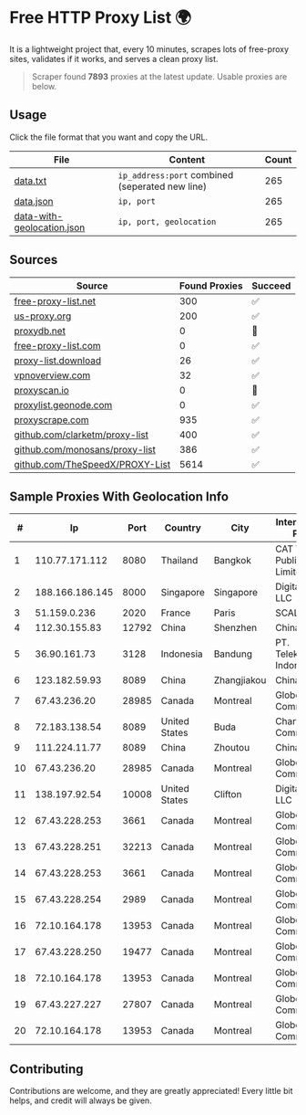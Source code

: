 
# Free HTTP Proxy List 🌍

It is a lightweight project that, every 10 minutes, scrapes lots of free-proxy sites, validates if it works, and serves a clean proxy list.


> Scraper found **7893** proxies at the latest update. Usable proxies are below.

## Usage

Click the file format that you want and copy the URL.


|File|Content|Count|
|----|-------|-----|
|[data.txt](https://raw.githubusercontent.com/themiralay/Proxy-List-World/master/data.txt)|`ip_address:port` combined (seperated new line)|265|
|[data.json](https://raw.githubusercontent.com/themiralay/Proxy-List-World/master/data.json)|`ip, port`|265|
|[data-with-geolocation.json](https://raw.githubusercontent.com/themiralay/Proxy-List-World/master/data-with-geolocation.json)|`ip, port, geolocation`|265|

## Sources

|Source|Found Proxies|Succeed|
|------|-------------|-------|
|[free-proxy-list.net](https://free-proxy-list.net)|300|✅|
|[us-proxy.org](https://www.us-proxy.org)|200|✅|
|[proxydb.net](http://proxydb.net)|0|🚫|
|[free-proxy-list.com](https://free-proxy-list.com/?page=&port=&type%5B%5D=http&type%5B%5D=https&up_time=0&search=Search)|0|✅|
|[proxy-list.download](https://www.proxy-list.download/HTTP)|26|✅|
|[vpnoverview.com](https://vpnoverview.com/privacy/anonymous-browsing/free-proxy-servers)|32|✅|
|[proxyscan.io](https://www.proxyscan.io)|0|🚫|
|[proxylist.geonode.com](https://proxylist.geonode.com/api/proxy-list?limit=300&page=1&sort_by=lastChecked&sort_type=desc&protocols=http,https)|0|✅|
|[proxyscrape.com](https://api.proxyscrape.com/v2/?request=displayproxies&protocol=http&timeout=10000&country=all&ssl=all&anonymity=all)|935|✅|
|[github.com/clarketm/proxy-list](https://raw.githubusercontent.com/clarketm/proxy-list/master/proxy-list-raw.txt)|400|✅|
|[github.com/monosans/proxy-list](https://raw.githubusercontent.com/monosans/proxy-list/main/proxies/http.txt)|386|✅|
|[github.com/TheSpeedX/PROXY-List](https://raw.githubusercontent.com/TheSpeedX/PROXY-List/master/http.txt)|5614|✅|


## Sample Proxies With Geolocation Info

|#|Ip|Port|Country|City|Internet Service Provider|
|-|--|----|-------|----|-------------------------|
|1|110.77.171.112|8080|Thailand|Bangkok|CAT Telecom Public Company Limited|
|2|188.166.186.145|8000|Singapore|Singapore|DigitalOcean, LLC|
|3|51.159.0.236|2020|France|Paris|SCALEWAY|
|4|112.30.155.83|12792|China|Shenzhen|China Mobile|
|5|36.90.161.73|3128|Indonesia|Bandung|PT. Telekomunikasi Indonesia|
|6|123.182.59.93|8089|China|Zhangjiakou|China Telecom|
|7|67.43.236.20|28985|Canada|Montreal|GloboTech Communications|
|8|72.183.138.54|8089|United States|Buda|Charter Communications|
|9|111.224.11.77|8089|China|Zhoutou|Chinanet|
|10|67.43.236.20|28985|Canada|Montreal|GloboTech Communications|
|11|138.197.92.54|10008|United States|Clifton|DigitalOcean, LLC|
|12|67.43.228.253|3661|Canada|Montreal|GloboTech Communications|
|13|67.43.228.251|32213|Canada|Montreal|GloboTech Communications|
|14|67.43.228.253|3661|Canada|Montreal|GloboTech Communications|
|15|67.43.228.254|2989|Canada|Montreal|GloboTech Communications|
|16|72.10.164.178|13953|Canada|Montreal|GloboTech Communications|
|17|67.43.228.250|19477|Canada|Montreal|GloboTech Communications|
|18|72.10.164.178|13953|Canada|Montreal|GloboTech Communications|
|19|67.43.227.227|27807|Canada|Montreal|GloboTech Communications|
|20|72.10.164.178|13953|Canada|Montreal|GloboTech Communications|



## Contributing

Contributions are welcome, and they are greatly appreciated! Every
little bit helps, and credit will always be given.

